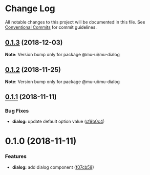 # Change Log

All notable changes to this project will be documented in this file.
See [Conventional Commits](https://conventionalcommits.org) for commit guidelines.

## [0.1.3](https://github.com/mu-ui/mu-ui/compare/@mu-ui/mu-dialog@0.1.2...@mu-ui/mu-dialog@0.1.3) (2018-12-03)

**Note:** Version bump only for package @mu-ui/mu-dialog





## [0.1.2](https://github.com/mu-ui/mu-ui/compare/@mu-ui/mu-dialog@0.1.1...@mu-ui/mu-dialog@0.1.2) (2018-11-25)

**Note:** Version bump only for package @mu-ui/mu-dialog





## [0.1.1](https://github.com/mu-ui/mu-ui/compare/@mu-ui/mu-dialog@0.1.0...@mu-ui/mu-dialog@0.1.1) (2018-11-11)


### Bug Fixes

* **dialog:** update default option value ([cf9b0c4](https://github.com/mu-ui/mu-ui/commit/cf9b0c4))





# 0.1.0 (2018-11-11)


### Features

* **dialog:** add dialog component ([f07cb58](https://github.com/mu-ui/mu-ui/commit/f07cb58))
